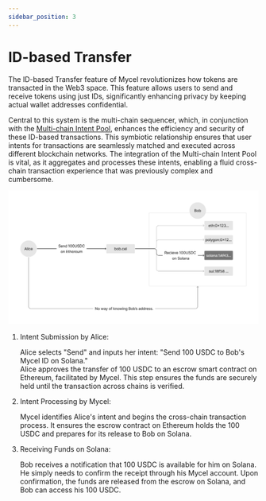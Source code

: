 ```yaml
---
sidebar_position: 3
---
```


# ID-based Transfer

The ID-based Transfer feature of Mycel revolutionizes how tokens are transacted in the Web3 space. This feature allows users to send and receive tokens using just IDs, significantly enhancing privacy by keeping actual wallet addresses confidential.

Central to this system is the multi-chain sequencer, which, in conjunction with the [Multi-chain Intent Pool](/overview/concepts/multi-chain-intent-pool), enhances the efficiency and security of these ID-based transactions. This symbiotic relationship ensures that user intents for transactions are seamlessly matched and executed across different blockchain networks. The integration of the Multi-chain Intent Pool is vital, as it aggregates and processes these intents, enabling a fluid cross-chain transaction experience that was previously complex and cumbersome.

![id-based-transfer](../../assets/id-based-transfer.png)

1. Intent Submission by Alice:

   Alice selects "Send" and inputs her intent: "Send 100 USDC to Bob's Mycel ID on Solana."  
   Alice approves the transfer of 100 USDC to an escrow smart contract on Ethereum, facilitated by Mycel. This step ensures the funds are securely held until the transaction across chains is verified.

2. Intent Processing by Mycel:

   Mycel identifies Alice's intent and begins the cross-chain transaction process. It ensures the escrow contract on Ethereum holds the 100 USDC and prepares for its release to Bob on Solana.

3. Receiving Funds on Solana:

   Bob receives a notification that 100 USDC is available for him on Solana. He simply needs to confirm the receipt through his Mycel account.
   Upon confirmation, the funds are released from the escrow on Solana, and Bob can access his 100 USDC.
